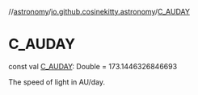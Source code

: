 //[astronomy](../../index.md)/[io.github.cosinekitty.astronomy](index.md)/[C_AUDAY](-c_-a-u-d-a-y.md)

# C_AUDAY

const val [C_AUDAY](-c_-a-u-d-a-y.md): Double = 173.1446326846693

The speed of light in AU/day.
